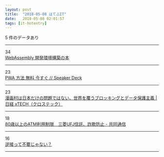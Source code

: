 ```yaml
---
layout: post
title:  "2018-05-08 はてぶIT"
date:   2018-05-08 02:01:57
tags: [it-hotentry]
---
```

5 件のデータあり

<hr><div class="row">
<div class="col-1"><span class="badge badge-pill badge-success h2">34</span></div>
<div class="col-11"><a href='https://wasm-dev-book.netlify.com/' target='_blank'>WebAssembly 開発環境構築の本</a></div>
</div>
<hr>
<div class="row">
<div class="col-1"><span class="badge badge-pill badge-success h2">23</span></div>
<div class="col-11"><a href='https://speakerdeck.com/fand/pwa-fang-fa-wu-liao-jin-sugu' target='_blank'>PWA 方法 無料 今すぐ // Speaker Deck</a></div>
</div>
<hr>
<div class="row">
<div class="col-1"><span class="badge badge-pill badge-success h2">23</span></div>
<div class="col-11"><a href='http://tech.nikkeibp.co.jp/atcl/nxt/column/18/00001/00421/' target='_blank'>漫画村は日本だけの問題ではない、世界を覆うブロッキングとデータ保護主義 | 日経 xTECH（クロステック）</a></div>
</div>
<hr>
<div class="row">
<div class="col-1"><span class="badge badge-pill badge-success h2">18</span></div>
<div class="col-11"><a href='https://this.kiji.is/366138465358267489' target='_blank'>80歳以上のATM利用制限　三菱UFJ信託、詐欺防止 - 共同通信</a></div>
</div>
<hr>
<div class="row">
<div class="col-1"><span class="badge badge-pill badge-success h2">16</span></div>
<div class="col-11"><a href='https://anond.hatelabo.jp/20180507230402' target='_blank'>逆接って不要じゃない？</a></div>
</div>
<hr>
